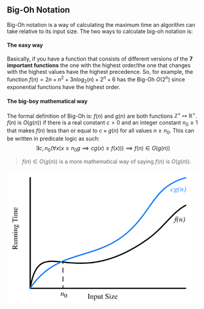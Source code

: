 
## Big-Oh Notation

Big-Oh notation is a way of calculating the maximum time an algorithm can take relative to its input size. The two ways to calculate big-oh notation is:

#### The easy way
Basically, if you have a function that consists of different versions of the **7 important functions** the one with the highest order/the one that changes with the highest values have the highest precedence. So, for example, the function $f(n) = 2n + n^2 + 3nlog_2(n) + 2^n + 6$ has the Big-Oh $O(2^n)$ since exponential functions have the highest order. 


#### The big-boy mathematical way
The formal definition of Big-Oh is:
 $f(n)$ and $g(n)$ are both functions $\mathbb{Z}^+ \mapsto \mathbb{R}^+$. $f(n)$ is $O(g(n))$ if there is a real constant $c > 0$ and an integer constant $n_0 \geq 1$ that makes $f(n)$ less than or equal to $c \times g(n)$ for all values $n \geq n_0$. This can be written in predicate logic as such:
  $$\exists c,n_0(\forall x(x \geq n_0 g \implies cg(x) \geq f(x))) \implies f(n) \in O(g(n))$$
 > $f(n) \in O(g(n))$ is a more mathematical way of saying $f(n)$ is $O(g(n))$.
 
 ![Big-Oh Graph](/Images/Pastedimage20211112111455.png)